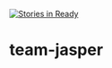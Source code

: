 [![Stories in Ready](https://badge.waffle.io/WeCamp/island-of-the-dead.png?label=ready&title=Ready)](https://waffle.io/WeCamp/island-of-the-dead)
# team-jasper